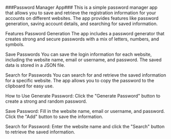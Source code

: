 
###Password Manager App###
This is a simple password manager app that allows you to save and retrieve the registration information for your accounts on different websites. The app provides features like password generation, saving account details, and searching for saved information.

Features
Password Generation
The app includes a password generator that creates strong and secure passwords with a mix of letters, numbers, and symbols.

Save Passwords
You can save the login information for each website, including the website name, email or username, and password. The saved data is stored in a JSON file.

Search for Passwords
You can search for and retrieve the saved information for a specific website. The app allows you to copy the password to the clipboard for easy use.

How to Use
Generate Password: Click the "Generate Password" button to create a strong and random password.

Save Password: Fill in the website name, email or username, and password. Click the "Add" button to save the information.

Search for Password: Enter the website name and click the "Search" button to retrieve the saved information.
